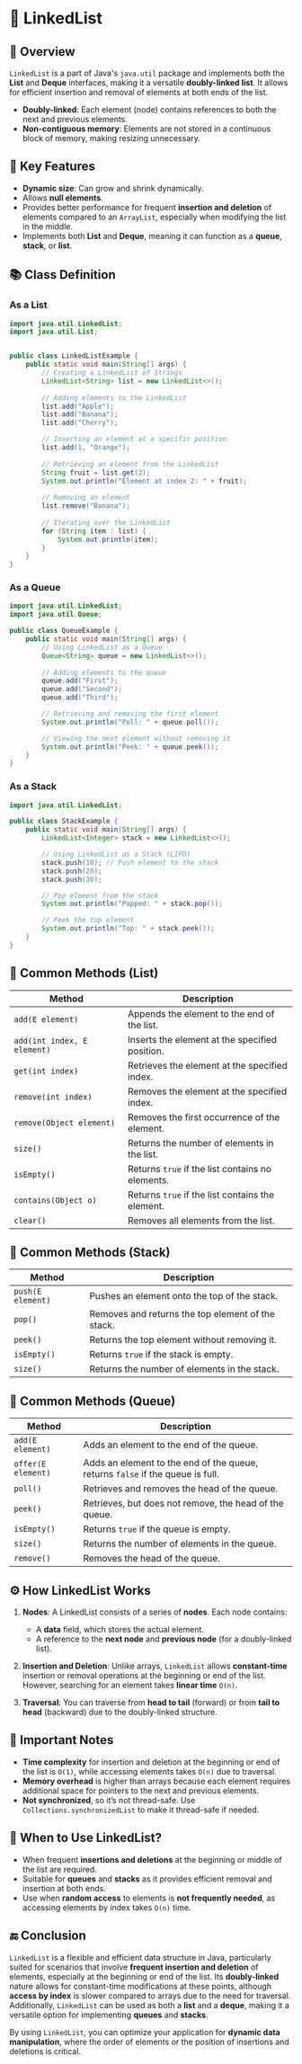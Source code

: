 # 📘 LinkedList

## 📝 Overview
`LinkedList` is a part of Java's `java.util` package and implements both the **List** and **Deque** interfaces, making it a versatile **doubly-linked list**. It allows for efficient insertion and removal of elements at both ends of the list.

- **Doubly-linked**: Each element (node) contains references to both the next and previous elements.
- **Non-contiguous memory**: Elements are not stored in a continuous block of memory, making resizing unnecessary.

## 🧩 Key Features
- **Dynamic size**: Can grow and shrink dynamically.
- Allows **null elements**.
- Provides better performance for frequent **insertion and deletion** of elements compared to an `ArrayList`, especially when modifying the list in the middle.
- Implements both **List** and **Deque**, meaning it can function as a **queue**, **stack**, or **list**.

## 📚 Class Definition

### As a List

```java
import java.util.LinkedList;
import java.util.List;


public class LinkedListExample {
    public static void main(String[] args) {
        // Creating a LinkedList of Strings
        LinkedList<String> list = new LinkedList<>();
        
        // Adding elements to the LinkedList
        list.add("Apple");
        list.add("Banana");
        list.add("Cherry");

        // Inserting an element at a specific position
        list.add(1, "Orange");
        
        // Retrieving an element from the LinkedList
        String fruit = list.get(2);
        System.out.println("Element at index 2: " + fruit);
        
        // Removing an element
        list.remove("Banana");
        
        // Iterating over the LinkedList
        for (String item : list) {
            System.out.println(item);
        }
    }
}
```
### As a Queue
```java
import java.util.LinkedList;
import java.util.Queue;

public class QueueExample {
    public static void main(String[] args) {
        // Using LinkedList as a Queue
        Queue<String> queue = new LinkedList<>();
        
        // Adding elements to the queue
        queue.add("First");
        queue.add("Second");
        queue.add("Third");

        // Retrieving and removing the first element
        System.out.println("Poll: " + queue.poll());

        // Viewing the next element without removing it
        System.out.println("Peek: " + queue.peek());
    }
}
```
### As a Stack
```java
import java.util.LinkedList;

public class StackExample {
    public static void main(String[] args) {
        LinkedList<Integer> stack = new LinkedList<>();

        // Using LinkedList as a Stack (LIFO)
        stack.push(10); // Push element to the stack
        stack.push(20);
        stack.push(30);

        // Pop element from the stack
        System.out.println("Popped: " + stack.pop());

        // Peek the top element
        System.out.println("Top: " + stack.peek());
    }
}
```


## 🚀 Common Methods (List)

| **Method**                              | **Description**                                |
|-----------------------------------------|------------------------------------------------|
| `add(E element)`                        | Appends the element to the end of the list.    |
| `add(int index, E element)`             | Inserts the element at the specified position. |
| `get(int index)`                        | Retrieves the element at the specified index.  |
| `remove(int index)`                     | Removes the element at the specified index.    |
| `remove(Object element)`                | Removes the first occurrence of the element.   |
| `size()`                                | Returns the number of elements in the list.    |
| `isEmpty()`                             | Returns `true` if the list contains no elements.|
| `contains(Object o)`                    | Returns `true` if the list contains the element.|
| `clear()`                               | Removes all elements from the list.            |

## 🚀 Common Methods (Stack)

| **Method**                              | **Description**                                |
|-----------------------------------------|------------------------------------------------|
| `push(E element)`                       | Pushes an element onto the top of the stack.   |
| `pop()`                                 | Removes and returns the top element of the stack.|
| `peek()`                                | Returns the top element without removing it.   |
| `isEmpty()`                             | Returns `true` if the stack is empty.          |
| `size()`                                | Returns the number of elements in the stack.   |

## 🚀 Common Methods (Queue)

| **Method**                              | **Description**                                |
|-----------------------------------------|------------------------------------------------|
| `add(E element)`                        | Adds an element to the end of the queue.       |
| `offer(E element)`                      | Adds an element to the end of the queue, returns `false` if the queue is full. |
| `poll()`                                | Retrieves and removes the head of the queue.   |
| `peek()`                                | Retrieves, but does not remove, the head of the queue. |
| `isEmpty()`                             | Returns `true` if the queue is empty.          |
| `size()`                                | Returns the number of elements in the queue.   |
| `remove()`                              | Removes the head of the queue.                 |



## ⚙️ How LinkedList Works
1. **Nodes**: A LinkedList consists of a series of **nodes**. Each node contains:
    - A **data** field, which stores the actual element.
    - A reference to the **next node** and **previous node** (for a doubly-linked list).

2. **Insertion and Deletion**: Unlike arrays, `LinkedList` allows **constant-time** insertion or removal operations at the beginning or end of the list. However, searching for an element takes **linear time** `O(n)`.

3. **Traversal**: You can traverse from **head to tail** (forward) or from **tail to head** (backward) due to the doubly-linked structure.

## 🔐 Important Notes
- **Time complexity** for insertion and deletion at the beginning or end of the list is `O(1)`, while accessing elements takes `O(n)` due to traversal.
- **Memory overhead** is higher than arrays because each element requires additional space for pointers to the next and previous elements.
- **Not synchronized**, so it’s not thread-safe. Use `Collections.synchronizedList` to make it thread-safe if needed.

## 🎯 When to Use LinkedList?
- When frequent **insertions and deletions** at the beginning or middle of the list are required.
- Suitable for **queues** and **stacks** as it provides efficient removal and insertion at both ends.
- Use when **random access** to elements is **not frequently needed**, as accessing elements by index takes `O(n)` time.

## 🔚 Conclusion

`LinkedList` is a flexible and efficient data structure in Java, particularly suited for scenarios that involve **frequent insertion and deletion** of elements, especially at the beginning or end of the list. Its **doubly-linked** nature allows for constant-time modifications at these points, although **access by index** is slower compared to arrays due to the need for traversal. Additionally, `LinkedList` can be used as both a **list** and a **deque**, making it a versatile option for implementing **queues** and **stacks**.

By using `LinkedList`, you can optimize your application for **dynamic data manipulation**, where the order of elements or the position of insertions and deletions is critical.